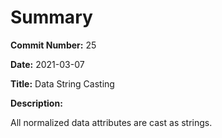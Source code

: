 # Summary

**Commit Number:** 25

**Date:** 2021-03-07

**Title:** Data String Casting

**Description:**

All normalized data attributes are cast as strings.
